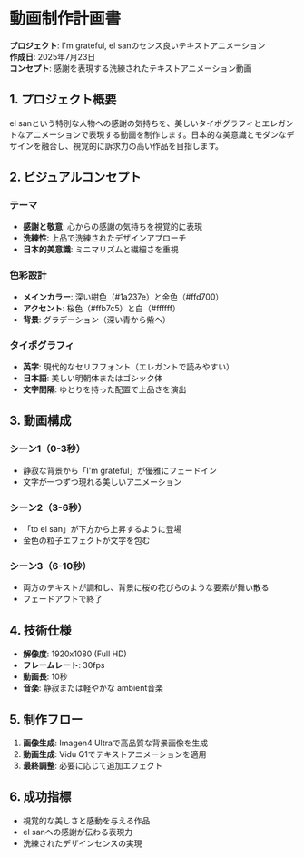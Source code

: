 # 動画制作計画書
**プロジェクト**: I'm grateful, el sanのセンス良いテキストアニメーション  
**作成日**: 2025年7月23日  
**コンセプト**: 感謝を表現する洗練されたテキストアニメーション動画  

## 1. プロジェクト概要
el sanという特別な人物への感謝の気持ちを、美しいタイポグラフィとエレガントなアニメーションで表現する動画を制作します。日本的な美意識とモダンなデザインを融合し、視覚的に訴求力の高い作品を目指します。

## 2. ビジュアルコンセプト
### テーマ
- **感謝と敬意**: 心からの感謝の気持ちを視覚的に表現
- **洗練性**: 上品で洗練されたデザインアプローチ
- **日本的美意識**: ミニマリズムと繊細さを重視

### 色彩設計
- **メインカラー**: 深い紺色（#1a237e）と金色（#ffd700）
- **アクセント**: 桜色（#ffb7c5）と白（#ffffff）
- **背景**: グラデーション（深い青から紫へ）

### タイポグラフィ
- **英字**: 現代的なセリフフォント（エレガントで読みやすい）
- **日本語**: 美しい明朝体またはゴシック体
- **文字間隔**: ゆとりを持った配置で上品さを演出

## 3. 動画構成
### シーン1（0-3秒）
- 静寂な背景から「I'm grateful」が優雅にフェードイン
- 文字が一つずつ現れる美しいアニメーション

### シーン2（3-6秒）
- 「to el san」が下方から上昇するように登場
- 金色の粒子エフェクトが文字を包む

### シーン3（6-10秒）
- 両方のテキストが調和し、背景に桜の花びらのような要素が舞い散る
- フェードアウトで終了

## 4. 技術仕様
- **解像度**: 1920x1080 (Full HD)
- **フレームレート**: 30fps
- **動画長**: 10秒
- **音楽**: 静寂または軽やかな ambient音楽

## 5. 制作フロー
1. **画像生成**: Imagen4 Ultraで高品質な背景画像を生成
2. **動画生成**: Vidu Q1でテキストアニメーションを適用
3. **最終調整**: 必要に応じて追加エフェクト

## 6. 成功指標
- 視覚的な美しさと感動を与える作品
- el sanへの感謝が伝わる表現力
- 洗練されたデザインセンスの実現
